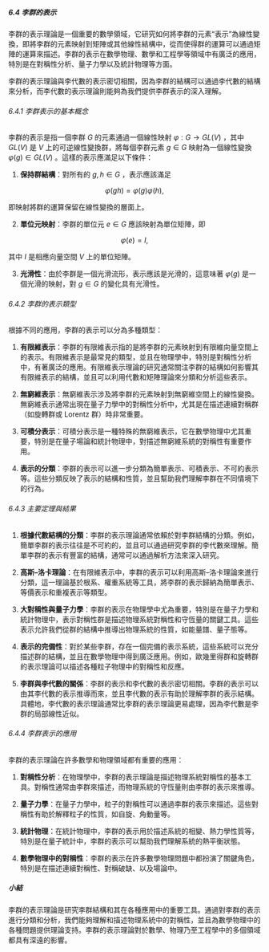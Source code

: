 ##### 6.4 李群的表示

李群的表示理論是一個重要的數學領域，它研究如何將李群的元素“表示”為線性變換，即將李群的元素映射到矩陣或其他線性結構中，從而使得群的運算可以通過矩陣的運算來描述。李群的表示在數學物理、數學和工程學等領域中有廣泛的應用，特別是在對稱性分析、量子力學以及統計物理等方面。

李群的表示理論與李代數的表示密切相關，因為李群的結構可以通過李代數的結構來分析，而李代數的表示理論則能夠為我們提供李群表示的深入理解。

###### 6.4.1 李群表示的基本概念

李群的表示是指一個李群  $`G`$  的元素通過一個線性映射  $`\varphi: G \to GL(V)`$ ，其中  $`GL(V)`$  是  $`V`$  上的可逆線性變換群，將每個李群元素  $`g \in G`$  映射為一個線性變換  $`\varphi(g) \in GL(V)`$ 。這樣的表示應滿足以下條件：

1. **保持群結構**：對所有的  $`g, h \in G`$ ，表示應該滿足
   
```math
\varphi(gh) = \varphi(g)\varphi(h),
```

   即映射將群的運算保留在線性變換的層面上。

2. **單位元映射**：李群的單位元  $`e \in G`$  應該映射為單位矩陣，即
   
```math
\varphi(e) = I,
```

   其中  $`I`$  是相應向量空間  $`V`$  上的單位矩陣。

3. **光滑性**：由於李群是一個光滑流形，表示應該是光滑的，這意味著  $`\varphi(g)`$  是一個光滑的映射，對  $`g \in G`$  的變化具有光滑性。

###### 6.4.2 李群的表示類型

根據不同的應用，李群的表示可以分為多種類型：

1. **有限維表示**：李群的有限維表示指的是將李群的元素映射到有限維向量空間上的表示。有限維表示是最常見的類型，並且在物理學中，特別是對稱性分析中，有著廣泛的應用。有限維表示理論的研究通常關注李群的結構如何影響其有限維表示的結構，並且可以利用代數和矩陣理論來分類和分析這些表示。

2. **無窮維表示**：無窮維表示涉及將李群的元素映射到無窮維空間上的線性變換。無窮維表示通常出現在量子力學中的對稱性分析中，尤其是在描述連續對稱群（如旋轉群或 Lorentz 群）時非常重要。

3. **可積分表示**：可積分表示是一種特殊的無窮維表示，它在數學物理中尤其重要，特別是在量子場論和統計物理中，對描述無窮維系統的對稱性有重要作用。

4. **表示的分類**：李群的表示可以進一步分類為簡單表示、可積表示、不可約表示等。這些分類反映了表示的結構和性質，並且幫助我們理解李群在不同情境下的行為。

###### 6.4.3 主要定理與結果

1. **根據代數結構的分類**：李群的表示理論通常依賴於對李群結構的分類。例如，簡單李群的表示往往是不可約的，並且可以通過研究李群的李代數來理解。簡單李群的表示有豐富的結構，通常可以通過解析方法來深入研究。

2. **高斯–洛卡理論**：在有限維表示中，李群的表示可以利用高斯–洛卡理論來進行分類，這一理論基於根系、權重系統等工具，將李群的表示歸納為簡單表示、等價表示和重複表示等類型。

3. **大對稱性與量子力學**：李群的表示在物理學中尤為重要，特別是在量子力學和統計物理中，表示對稱性群是描述物理系統對稱性和守恆量的關鍵工具。這些表示允許我們從群的結構中推導出物理系統的性質，如能量譜、量子態等。

4. **表示的完備性**：對於某些李群，存在一個完備的表示系統，這些系統可以充分描述群的結構，並且在數學物理中得到廣泛應用。例如，歐幾里得群和旋轉群的表示理論可以描述各種粒子物理中的對稱性和反應。

5. **李群與李代數的關係**：李群的表示和李代數的表示密切相關。李群的表示可以由其李代數的表示推導而來，並且李代數的表示有助於理解李群的表示結構。具體地，李代數的表示理論通常比李群的表示理論更易處理，因為李代數是李群的局部線性近似。

###### 6.4.4 李群表示的應用

李群的表示理論在許多數學和物理領域都有重要的應用：

1. **對稱性分析**：在物理學中，李群的表示理論是描述物理系統對稱性的基本工具。對稱性通常由李群來描述，而物理系統的守恆量則由李群的表示來推導。

2. **量子力學**：在量子力學中，粒子的對稱性可以通過李群的表示來描述。這些對稱性有助於解釋粒子的性質，如自旋、角動量等。

3. **統計物理**：在統計物理中，李群的表示用於描述系統的相變、熱力學性質等，特別是在量子統計中，李群的表示可以幫助我們理解系統的熱平衡狀態。

4. **數學物理中的對稱性**：李群的表示在許多數學物理問題中都扮演了關鍵角色，特別是在描述連續對稱性、對稱破缺、以及場論中。

##### 小結

李群的表示理論是研究李群結構和其在各種應用中的重要工具。通過對李群的表示進行分類和分析，我們能夠理解和描述物理系統中的對稱性，並且為數學物理中的各種問題提供理論支持。李群的表示理論對於數學、物理乃至工程學中的多個領域都具有深遠的影響。